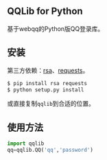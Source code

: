 QQLib for Python
---

基于webqq的Python版QQ登录库。

安装
---
第三方依赖：[rsa](https://pypi.python.org/pypi/rsa/)、[requests](https://pypi.python.org/pypi/requests/)。

``` sh
$ pip install rsa requests
$ python setup.py install
```
或直接复制`qqlib`到合适的位置。

使用方法
---
``` python
import qqlib
qq=qqlib.QQ('qq','password')
```
